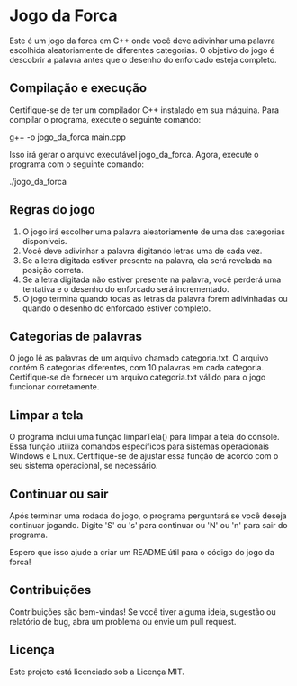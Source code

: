 # Jogo da Forca
Este é um jogo da forca em C++ onde você deve adivinhar uma palavra escolhida aleatoriamente de diferentes categorias. O objetivo do jogo é descobrir a palavra antes que o desenho do enforcado esteja completo.

## Compilação e execução

Certifique-se de ter um compilador C++ instalado em sua máquina. Para compilar o programa, execute o seguinte comando:

g++ -o jogo_da_forca main.cpp

Isso irá gerar o arquivo executável jogo_da_forca. Agora, execute o programa com o seguinte comando:

./jogo_da_forca

## Regras do jogo

1. O jogo irá escolher uma palavra aleatoriamente de uma das categorias disponíveis.
2. Você deve adivinhar a palavra digitando letras uma de cada vez.
3. Se a letra digitada estiver presente na palavra, ela será revelada na posição correta.
4. Se a letra digitada não estiver presente na palavra, você perderá uma tentativa e o desenho do enforcado será incrementado.
5. O jogo termina quando todas as letras da palavra forem adivinhadas ou quando o desenho do enforcado estiver completo.

## Categorias de palavras

O jogo lê as palavras de um arquivo chamado categoria.txt. O arquivo contém 6 categorias diferentes, com 10 palavras em cada categoria. Certifique-se de fornecer um arquivo categoria.txt válido para o jogo funcionar corretamente.

## Limpar a tela
O programa inclui uma função limparTela() para limpar a tela do console. Essa função utiliza comandos específicos para sistemas operacionais Windows e Linux. Certifique-se de ajustar essa função de acordo com o seu sistema operacional, se necessário.

## Continuar ou sair

Após terminar uma rodada do jogo, o programa perguntará se você deseja continuar jogando. Digite 'S' ou 's' para continuar ou 'N' ou 'n' para sair do programa.

Espero que isso ajude a criar um README útil para o código do jogo da forca!

## Contribuições

Contribuições são bem-vindas! Se você tiver alguma ideia, sugestão ou relatório de bug, abra um problema ou envie um pull request.

## Licença

Este projeto está licenciado sob a Licença MIT.
